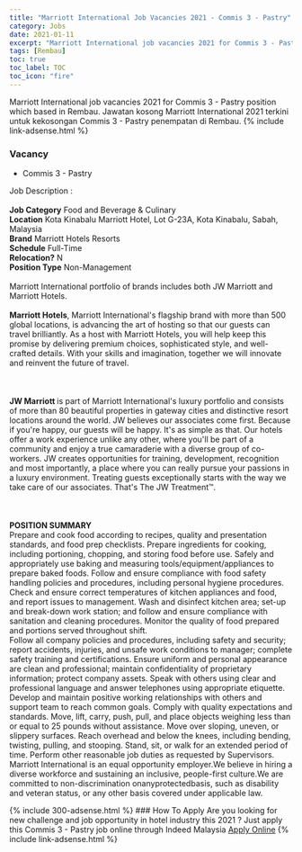 ```yaml
---
title: "Marriott International Job Vacancies 2021 - Commis 3 - Pastry" 
category: Jobs 
date: 2021-01-11 
excerpt: "Marriott International job vacancies 2021 for Commis 3 - Pastry position which based in Rembau. Jawatan kosong Marriott International 2021 terkini untuk kekosongan Commis 3 - Pastry penempatan di Rembau" 
tags: [Rembau] 
toc: true 
toc_label: TOC 
toc_icon: "fire" 
--- 
```


Marriott International job vacancies 2021 for Commis 3 - Pastry position which based in Rembau. Jawatan kosong Marriott International 2021 terkini untuk kekosongan Commis 3 - Pastry penempatan di Rembau. 
{% include link-adsense.html %} 
### Vacancy 
- Commis 3 - Pastry 
<div><p>Job Description :<br>
<br>
<b>Job Category</b> Food and Beverage &amp; Culinary<br>
<b>Location</b> Kota Kinabalu Marriott Hotel, Lot G-23A, Kota Kinabalu, Sabah, Malaysia
<br>
<b>Brand</b> Marriott Hotels Resorts<br>
<b>Schedule</b> Full-Time<br>
<b>Relocation?</b> N<br>
<b>Position Type</b> Non-Management<br>
<br>
Marriott International portfolio of brands includes both JW Marriott and Marriott Hotels.<br>
<br>
<b>Marriott Hotels</b>, Marriott International's flagship brand with more than 500 global locations, is advancing the art of hosting so that our guests can travel brilliantly. As a host with Marriott Hotels, you will help keep this promise by delivering premium choices, sophisticated style, and well-crafted details. With your skills and imagination, together we will innovate and reinvent the future of travel.<br>
<br>
<br>
<br>
<b>JW Marriott </b>is part of Marriott International's luxury portfolio and consists of more than 80 beautiful properties in gateway cities and distinctive resort locations around the world. JW believes our associates come first. Because if you're happy, our guests will be happy. It's as simple as that. Our hotels offer a work experience unlike any other, where you'll be part of a community and enjoy a true camaraderie with a diverse group of co-workers. JW creates opportunities for training, development, recognition and most importantly, a place where you can really pursue your passions in a luxury environment. Treating guests exceptionally starts with the way we take care of our associates. That's The JW Treatment&#8482;.<br>
<br>
<br>
<br>
<b>POSITION SUMMARY</b>
<br>
Prepare and cook food according to recipes, quality and presentation standards, and food prep checklists. Prepare ingredients for cooking, including portioning, chopping, and storing food before use. Safely and appropriately use baking and measuring tools/equipment/appliances to prepare baked foods. Follow and ensure compliance with food safety handling policies and procedures, including personal hygiene procedures. Check and ensure correct temperatures of kitchen appliances and food, and report issues to management. Wash and disinfect kitchen area; set-up and break-down work station; and follow and ensure compliance with sanitation and cleaning procedures. Monitor the quality of food prepared and portions served throughout shift.
<br>
Follow all company policies and procedures, including safety and security; report accidents, injuries, and unsafe work conditions to manager; complete safety training and certifications. Ensure uniform and personal appearance are clean and professional; maintain confidentiality of proprietary information; protect company assets. Speak with others using clear and professional language and answer telephones using appropriate etiquette. Develop and maintain positive working relationships with others and support team to reach common goals. Comply with quality expectations and standards. Move, lift, carry, push, pull, and place objects weighing less than or equal to 25 pounds without assistance. Move over sloping, uneven, or slippery surfaces. Reach overhead and below the knees, including bending, twisting, pulling, and stooping. Stand, sit, or walk for an extended period of time. Perform other reasonable job duties as requested by Supervisors. Marriott International is an equal opportunity employer.We believe in hiring a diverse workforce and sustaining an inclusive, people-first culture.We are committed to non-discrimination onanyprotectedbasis, such as disability and veteran status, or any other basis covered under applicable law.</p></div> 
{% include 300-adsense.html %} 
### How To Apply 
Are you looking for new challenge and job opportunity in hotel industry this 2021 ?
Just apply this Commis 3 - Pastry job online through Indeed Malaysia 
<a href="https://malaysia.indeed.com/viewjob?jk=10f3806b983942fe" class="btn btn--info" target="_blank" rel="nofollow noopenner">Apply Online</a> 
{% include link-adsense.html %} 